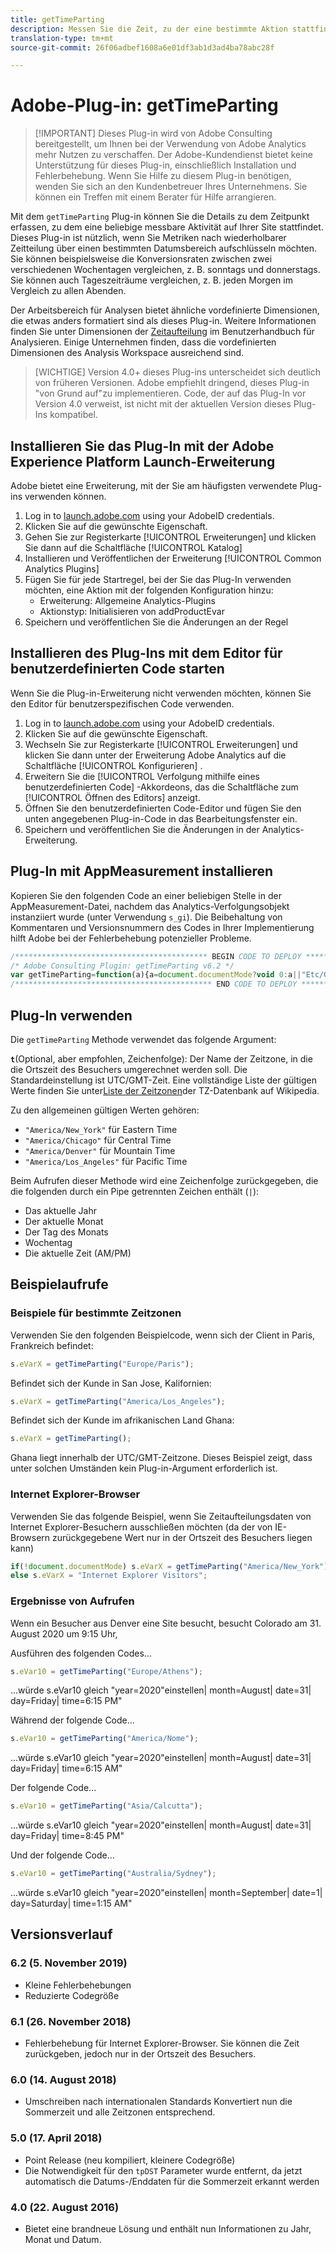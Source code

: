 ```yaml
---
title: getTimeParting
description: Messen Sie die Zeit, zu der eine bestimmte Aktion stattfindet.
translation-type: tm+mt
source-git-commit: 26f06adbef1608a6e01df3ab1d3ad4ba78abc28f

---
```



# Adobe-Plug-in: getTimeParting

> [!IMPORTANT] Dieses Plug-in wird von Adobe Consulting bereitgestellt, um Ihnen bei der Verwendung von Adobe Analytics mehr Nutzen zu verschaffen. Der Adobe-Kundendienst bietet keine Unterstützung für dieses Plug-in, einschließlich Installation und Fehlerbehebung. Wenn Sie Hilfe zu diesem Plug-in benötigen, wenden Sie sich an den Kundenbetreuer Ihres Unternehmens. Sie können ein Treffen mit einem Berater für Hilfe arrangieren.

Mit dem `getTimeParting` Plug-in können Sie die Details zu dem Zeitpunkt erfassen, zu dem eine beliebige messbare Aktivität auf Ihrer Site stattfindet. Dieses Plug-in ist nützlich, wenn Sie Metriken nach wiederholbarer Zeitteilung über einen bestimmten Datumsbereich aufschlüsseln möchten. Sie können beispielsweise die Konversionsraten zwischen zwei verschiedenen Wochentagen vergleichen, z. B. sonntags und donnerstags. Sie können auch Tageszeiträume vergleichen, z. B. jeden Morgen im Vergleich zu allen Abenden.

Der Arbeitsbereich für Analysen bietet ähnliche vordefinierte Dimensionen, die etwas anders formatiert sind als dieses Plug-in. Weitere Informationen finden Sie unter Dimensionen der [Zeitaufteilung](/help/analyze/analysis-workspace/components/dimensions/time-parting-dimensions.md) im Benutzerhandbuch für Analysieren. Einige Unternehmen finden, dass die vordefinierten Dimensionen des Analysis Workspace ausreichend sind.

> [WICHTIGE] Version 4.0+ dieses Plug-ins unterscheidet sich deutlich von früheren Versionen. Adobe empfiehlt dringend, dieses Plug-in &quot;von Grund auf&quot;zu implementieren. Code, der auf das Plug-In vor Version 4.0 verweist, ist nicht mit der aktuellen Version dieses Plug-Ins kompatibel.

## Installieren Sie das Plug-In mit der Adobe Experience Platform Launch-Erweiterung

Adobe bietet eine Erweiterung, mit der Sie am häufigsten verwendete Plug-ins verwenden können.

1. Log in to [launch.adobe.com](https://launch.adobe.com) using your AdobeID credentials.
1. Klicken Sie auf die gewünschte Eigenschaft.
1. Gehen Sie zur Registerkarte [!UICONTROL Erweiterungen] und klicken Sie dann auf die Schaltfläche [!UICONTROL Katalog]
1. Installieren und Veröffentlichen der Erweiterung [!UICONTROL Common Analytics Plugins]
1. Fügen Sie für jede Startregel, bei der Sie das Plug-In verwenden möchten, eine Aktion mit der folgenden Konfiguration hinzu:
   * Erweiterung: Allgemeine Analytics-Plugins
   * Aktionstyp: Initialisieren von addProductEvar
1. Speichern und veröffentlichen Sie die Änderungen an der Regel

## Installieren des Plug-Ins mit dem Editor für benutzerdefinierten Code starten

Wenn Sie die Plug-in-Erweiterung nicht verwenden möchten, können Sie den Editor für benutzerspezifischen Code verwenden.

1. Log in to [launch.adobe.com](https://launch.adobe.com) using your AdobeID credentials.
1. Klicken Sie auf die gewünschte Eigenschaft.
1. Wechseln Sie zur Registerkarte [!UICONTROL Erweiterungen] und klicken Sie dann unter der Erweiterung Adobe Analytics auf die Schaltfläche [!UICONTROL Konfigurieren] .
1. Erweitern Sie die [!UICONTROL Verfolgung mithilfe eines benutzerdefinierten Code] -Akkordeons, das die Schaltfläche zum [!UICONTROL Öffnen des Editors] anzeigt.
1. Öffnen Sie den benutzerdefinierten Code-Editor und fügen Sie den unten angegebenen Plug-in-Code in das Bearbeitungsfenster ein.
1. Speichern und veröffentlichen Sie die Änderungen in der Analytics-Erweiterung.

## Plug-In mit AppMeasurement installieren

Kopieren Sie den folgenden Code an einer beliebigen Stelle in der AppMeasurement-Datei, nachdem das Analytics-Verfolgungsobjekt instanziiert wurde (unter Verwendung `s_gi`). Die Beibehaltung von Kommentaren und Versionsnummern des Codes in Ihrer Implementierung hilft Adobe bei der Fehlerbehebung potenzieller Probleme.

```js
/******************************************* BEGIN CODE TO DEPLOY *******************************************/
/* Adobe Consulting Plugin: getTimeParting v6.2 */
var getTimeParting=function(a){a=document.documentMode?void 0:a||"Etc/GMT";a=(new Date).toLocaleDateString("en-US",{timeZone:a, minute:"numeric",hour:"numeric",weekday:"long",day:"numeric",year:"numeric",month:"long"});a=/([a-zA-Z]+).*?([a-zA-Z]+).*?([0-9]+).*?([0-9]+)(.*?)([0-9])(.*)/.exec(a);return"year="+a[4]+" | month="+a[2]+" | date="+a[3]+" | day="+a[1]+" | time="+(a[6]+a[7])};
/******************************************** END CODE TO DEPLOY ********************************************/
```

## Plug-In verwenden

Die `getTimeParting` Methode verwendet das folgende Argument:

**`t`**(Optional, aber empfohlen, Zeichenfolge): Der Name der Zeitzone, in die die Ortszeit des Besuchers umgerechnet werden soll.  Die Standardeinstellung ist UTC/GMT-Zeit. Eine vollständige Liste der gültigen Werte finden Sie unter[Liste der Zeitzonen](https://en.wikipedia.org/wiki/List_of_tz_database_time_zones)der TZ-Datenbank auf Wikipedia.

Zu den allgemeinen gültigen Werten gehören:

* `"America/New_York"` für Eastern Time
* `"America/Chicago"` für Central Time
* `"America/Denver"` für Mountain Time
* `"America/Los_Angeles"` für Pacific Time

Beim Aufrufen dieser Methode wird eine Zeichenfolge zurückgegeben, die die folgenden durch ein Pipe getrennten Zeichen enthält (`|`):

* Das aktuelle Jahr
* Der aktuelle Monat
* Der Tag des Monats
* Wochentag
* Die aktuelle Zeit (AM/PM)

## Beispielaufrufe

### Beispiele für bestimmte Zeitzonen

Verwenden Sie den folgenden Beispielcode, wenn sich der Client in Paris, Frankreich befindet:

```js
s.eVarX = getTimeParting("Europe/Paris");
```

Befindet sich der Kunde in San Jose, Kalifornien:

```js
s.eVarX = getTimeParting("America/Los_Angeles");
```

Befindet sich der Kunde im afrikanischen Land Ghana:

```js
s.eVarX = getTimeParting();
```

Ghana liegt innerhalb der UTC/GMT-Zeitzone.  Dieses Beispiel zeigt, dass unter solchen Umständen kein Plug-in-Argument erforderlich ist.

### Internet Explorer-Browser

Verwenden Sie das folgende Beispiel, wenn Sie Zeitaufteilungsdaten von Internet Explorer-Besuchern ausschließen möchten (da der von IE-Browsern zurückgegebene Wert nur in der Ortszeit des Besuchers liegen kann)

```js
if(!document.documentMode) s.eVarX = getTimeParting("America/New_York");
else s.eVarX = "Internet Explorer Visitors";
```

### Ergebnisse von Aufrufen

Wenn ein Besucher aus Denver eine Site besucht, besucht Colorado am 31. August 2020 um 9:15 Uhr,

Ausführen des folgenden Codes...

```js
s.eVar10 = getTimeParting("Europe/Athens");
```

 ...würde s.eVar10 gleich &quot;year=2020&quot;einstellen| month=August| date=31| day=Friday| time=6:15 PM&quot;

Während der folgende Code...

```js
s.eVar10 = getTimeParting("America/Nome");
```

 ...würde s.eVar10 gleich &quot;year=2020&quot;einstellen| month=August| date=31| day=Friday| time=6:15 AM&quot;

Der folgende Code...

```js
s.eVar10 = getTimeParting("Asia/Calcutta");
```

 ...würde s.eVar10 gleich &quot;year=2020&quot;einstellen| month=August| date=31| day=Friday| time=8:45 PM&quot;

Und der folgende Code...

```js
s.eVar10 = getTimeParting("Australia/Sydney");
```

 ...würde s.eVar10 gleich &quot;year=2020&quot;einstellen| month=September| date=1| day=Saturday| time=1:15 AM&quot;

## Versionsverlauf

### 6.2 (5. November 2019)

* Kleine Fehlerbehebungen
* Reduzierte Codegröße

### 6.1 (26. November 2018)

* Fehlerbehebung für Internet Explorer-Browser. Sie können die Zeit zurückgeben, jedoch nur in der Ortszeit des Besuchers.

### 6.0 (14. August 2018)

* Umschreiben nach internationalen Standards Konvertiert nun die Sommerzeit und alle Zeitzonen entsprechend.

### 5.0 (17. April 2018)

* Point Release (neu kompiliert, kleinere Codegröße)
* Die Notwendigkeit für den `tpDST` Parameter wurde entfernt, da jetzt automatisch die Datums-/Enddaten für die Sommerzeit erkannt werden

### 4.0 (22. August 2016)

* Bietet eine brandneue Lösung und enthält nun Informationen zu Jahr, Monat und Datum.
